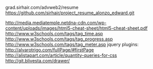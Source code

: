 grad.sirhair.com/advweb2/resume
https://github.com/sirhair/project_resume_alonzo_edward.git

http://media.mediatemple.netdna-cdn.com/wp-content/uploads/images/html5-cheat-sheet/html5-cheat-sheet.pdf
http://www.w3schools.com/tags/tag_time.asp
http://www.w3schools.com/tags/tag_progress.asp
http://www.w3schools.com/tags/tag_meter.asp
jquery plugins:
http://alvarotrigo.com/fullPage/#firstPage
http://alistapart.com/article/quantity-queries-for-css
http://git.blivesta.com/drawer/
